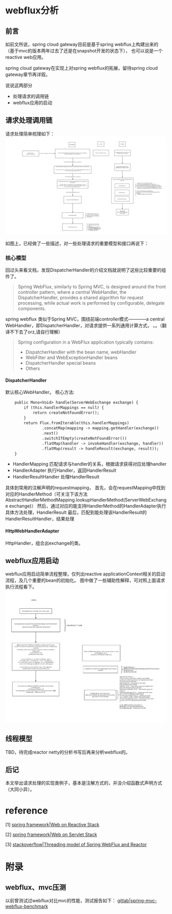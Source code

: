 # webflux分析

## 前言

如前文所说，spring cloud gateway目前是基于spring webflux上构建出来的（基于mvc的版本两年过去了还是在snapshot开发的状态下），
也可以说是一个reactive web应用。

spring cloud gateway在实现上对spring webflux的拓展，留待spring cloud gateway章节再详叙。

说说这两部分
* 处理请求的调用链
* webflux应用的启动


## 请求处理调用链

请求处理简单梳理如下：
![webflux请求执行.png](webflux请求执行.png)

如图上，已经做了一些描述，对一些处理请求的重要模型和接口再说下：

### 核心模型

回过头来看文档，发现DispatcherHandler的介绍文档就说明了这些比较重要的组件了。

> Spring WebFlux, similarly to Spring MVC, is designed around the front controller pattern, where a central WebHandler, the DispatcherHandler, provides a shared algorithm for request processing, while actual work is performed by configurable, delegate components. 

spring webflux 类似于Spring MVC，围绕前端controller模式————a central WebHandler，即DispatcherHandler，对请求提供一系列通用计算方式， 。。（翻译不下去了orz,请自行理解）

> Spring configuration in a WebFlux application typically contains:
> * DispatcherHandler with the bean name, webHandler
> * WebFilter and WebExceptionHandler beans 
> * DispatcherHandler special beans
> * Others

#### DispatcherHandler

默认核心WebHandler。
核心方法:
~~~
	public Mono<Void> handle(ServerWebExchange exchange) {
		if (this.handlerMappings == null) {
			return createNotFoundError();
		}
		return Flux.fromIterable(this.handlerMappings)
				.concatMap(mapping -> mapping.getHandler(exchange))
				.next()
				.switchIfEmpty(createNotFoundError())
				.flatMap(handler -> invokeHandler(exchange, handler))
				.flatMap(result -> handleResult(exchange, result));
	}
~~~

* HandlerMapping 匹配请求与handler的关系，根据请求获得对应处理handler
* HandlerAdapter 执行Handler，返回HandlerResult
* HandlerResultHandler 处理HandlerResult

具体到常用的注解声明的requestmapping，
首先，会在requestMapping中找到对应的HandlerMethod（可关注下该方法AbstractHandlerMethodMapping.lookupHandlerMethod(ServerWebExchange exchange)）
然后，通过对应的能支持HandlerMethod的HandlerAdapter执行具体方法处理，HandlerResult
最后，匹配到能处理该HandlerResult的HandlerResultHandler，结果处理

#### HttpWebHandlerAdapter

HttpHandler，组合出exchange的类。


## webflux应用启动

webflux应用启动简单流程整理，仅列出reactive applicationContext相关的启动流程，及几个重要的bean的初始化。
图中做了一些辅助性解释，可对照上面请求执行流程看下。
![webflux应用启动.png](webflux应用启动.png)

## 线程模型

TBD，待完成reactor netty的分析书写后再来分析webflux的。

## 后记

本文举出请求处理的实现类例子，基本是注解方式的，并没介绍函数式声明方式（大同小异）。

# reference

[1] [spring framework|Web on Reactive Stack](https://docs.spring.io/spring/docs/current/spring-framework-reference/web-reactive.html#webflux)

[2] [spring framework|Web on Servlet Stack](https://docs.spring.io/spring/docs/current/spring-framework-reference/web.html#mvc)

[3] [stackoverflow|Threading model of Spring WebFlux and Reactor](https://stackoverflow.com/questions/45019486/threading-model-of-spring-webflux-and-reactor)

# 附录

## webflux、mvc压测

以前曾测试过webflux对比mvc的性能，测试报告如下：
[gitlab|spring-mvc-webflux-benchmark](https://git.silvrr.com/hetl/spring-mvc-webflux-benchmark)


